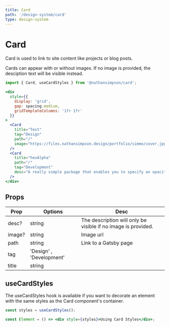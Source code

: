 ```yaml
---
title: Card
path: '/design-system/card'
type: design-system
---
```


# Card

Card is used to link to site content like projects or blog posts.

Cards can appear with or without images. If no image is provided, the desciption text will be visible instead.

```jsx
import { Card, useCardStyles } from '@nathansimpson/card';
```

```jsx live
<div
  style={{
    display: 'grid',
    gap: spacing.medium,
    gridTemplateColumns: '1fr 1fr'
  }}
>
  <Card
    title="Test"
    tag="Design"
    path="/"
    image="https://files.nathansimpson.design/portfolio/simmo/cover.jpg"
  />
  <Card
    title="hexAlpha"
    path="/"
    tag="Development"
    desc="A really simple package that enables you to specify an opacity for your HEX colours."
  />
</div>
```

## Props

| Prop   | Options                  | Desc                                                          |
| ------ | ------------------------ | ------------------------------------------------------------- |
| desc?  | string                   | The description will only be visible if no image is provided. |
| image? | string                   | Image url                                                     |
| path   | string                   | Link to a Gatsby page                                         |
| tag    | 'Design' , 'Development' |                                                               |
| title  | string                   |                                                               |

## useCardStyles

The useCardStyles hook is available if you want to decorate an element with the same styles as the Card component's container.

```jsx
const styles = useCardStyles();

const Element = () => <div style={styles}>Using Card Styles</div>;
```
